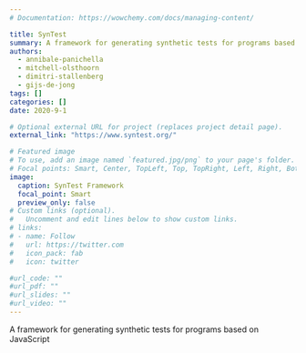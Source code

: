 ```yaml
---
# Documentation: https://wowchemy.com/docs/managing-content/

title: SynTest
summary: A framework for generating synthetic tests for programs based on JavaScript
authors:
  - annibale-panichella
  - mitchell-olsthoorn
  - dimitri-stallenberg
  - gijs-de-jong
tags: []
categories: []
date: 2020-9-1

# Optional external URL for project (replaces project detail page).
external_link: "https://www.syntest.org/"

# Featured image
# To use, add an image named `featured.jpg/png` to your page's folder.
# Focal points: Smart, Center, TopLeft, Top, TopRight, Left, Right, BottomLeft, Bottom, BottomRight.
image:
  caption: SynTest Framework
  focal_point: Smart
  preview_only: false
# Custom links (optional).
#   Uncomment and edit lines below to show custom links.
# links:
# - name: Follow
#   url: https://twitter.com
#   icon_pack: fab
#   icon: twitter

#url_code: ""
#url_pdf: ""
#url_slides: ""
#url_video: ""
---
```


A framework for generating synthetic tests for programs based on JavaScript
